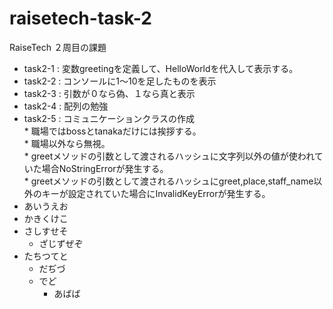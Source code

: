 # raisetech-task-2
RaiseTech ２周目の課題
* task2-1 : 変数greetingを定義して、HelloWorldを代入して表示する。
* task2-2 : コンソールに1〜10を足したものを表示
* task2-3 : 引数が０なら偽、１なら真と表示
* task2-4 : 配列の勉強
* task2-5 : コミュニケーションクラスの作成  
                    * 職場ではbossとtanakaだけには挨拶する。  
                    * 職場以外なら無視。  
                    * greetメソッドの引数として渡されるハッシュに文字列以外の値が使われていた場合NoStringErrorが発生する。  
                    * greetメソッドの引数として渡されるハッシュにgreet,place,staff_name以外のキーが設定されていた場合にInvalidKeyErrorが発生する。
* あいうえお
* かきくけこ
* さしすせそ
   * ざじずぜぞ
* たちつてと
   * だぢづ
   * でど
     * あばば
